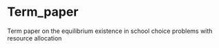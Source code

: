 # Term_paper
Term paper on the equilibrium existence in school choice problems with resource  allocation
